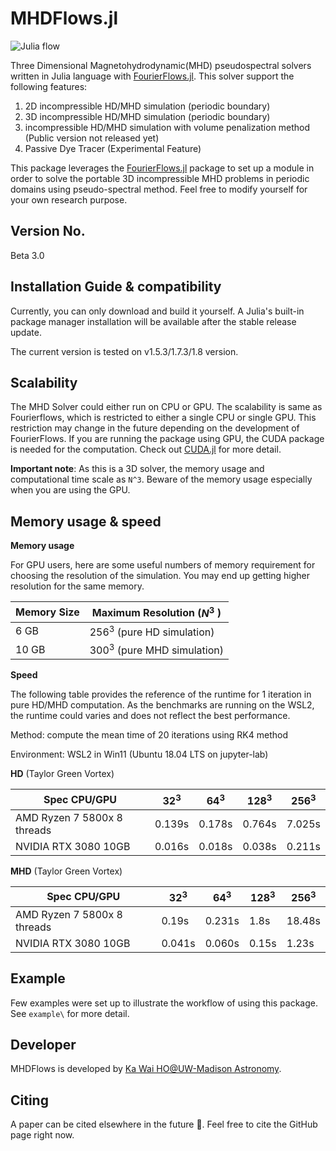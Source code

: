 # MHDFlows.jl
![Julia flow](img/TG_Instability.gif)

Three Dimensional Magnetohydrodynamic(MHD) pseudospectral solvers written in Julia language with <a href="http://github.com/FourierFlows/FourierFlows.jl">FourierFlows.jl</a>. This solver support the following features:

1. 2D incompressible  HD/MHD simulation (periodic boundary)
2. 3D incompressible  HD/MHD simulation (periodic boundary)
3. incompressible  HD/MHD simulation with volume penalization method (Public version not released yet)
4. Passive Dye Tracer (Experimental Feature)

This package leverages the [FourierFlows.jl](http://github.com/FourierFlows/FourierFlows.jl) package to set up a module in order to solve the portable 3D incompressible MHD problems in periodic domains using pseudo-spectral method. Feel free to modify yourself for your own research purpose.

## Version No.
Beta 3.0

## Installation Guide & compatibility 
Currently, you can only download and build it yourself. A Julia's built-in package manager installation will be available after the stable release update.

The current version is tested on v1.5.3/1.7.3/1.8 version.

## Scalability 
The MHD Solver could either run on CPU or GPU. The scalability is same as Fourierflows, which is restricted to either a single CPU or single GPU. This restriction may change in the future depending on the development of FourierFlows. If you are running the package using GPU, the CUDA package is needed for the computation. Check out [CUDA.jl](https://juliagpu.github.io/CUDA.jl/stable/lib/driver/#Device-Management) for more detail. 

**Important note**: As this is a 3D solver, the memory usage and computational time scale as `N^3`. Beware of the memory usage especially when you are using the GPU. 

## Memory usage & speed

**Memory usage**

For GPU users, here are some useful numbers of memory requirement for choosing the resolution of the simulation. You may end up getting higher resolution for the same memory.

| Memory Size | Maximum Resolution ($N^3$ )    |
| ----------- | ------------------------------ |
| 6 GB        | $256^3$ (pure HD simulation) |
| 10 GB       | $300^3$ (pure MHD simulation) |

**Speed**

The following table provides the reference of the runtime for 1 iteration in pure HD/MHD computation. As the benchmarks are running on the WSL2, the runtime could varies and does not reflect the best performance.

Method: compute the mean time of 20 iterations using RK4 method

Environment: WSL2 in Win11 (Ubuntu 18.04 LTS on jupyter-lab)

**HD** (Taylor Green Vortex)

| Spec CPU/GPU                | $32^3$ | $64^3$ | $128^3$ | $256^3$ |
| --------------------------- | ------ | ------ | ------- | ------- |
| AMD Ryzen 7 5800x 8 threads | 0.139s | 0.178s | 0.764s  | 7.025s  |
| NVIDIA RTX 3080 10GB        | 0.016s | 0.018s | 0.038s  | 0.211s  |

**MHD** (Taylor Green Vortex)

| Spec CPU/GPU                | $32^3$ | $64^3$ | $128^3$ | $256^3$ |
| --------------------------- | ------ | ------ | ------- | ------- |
| AMD Ryzen 7 5800x 8 threads | 0.19s  | 0.231s | 1.8s    | 18.48s  |
| NVIDIA RTX 3080 10GB        | 0.041s | 0.060s | 0.15s   | 1.23s   |

## Example
Few examples were set up to illustrate the workflow of using this package. See `example\` for more detail. 

## Developer
MHDFlows is developed by [Ka Wai HO@UW-Madison Astronomy](https://scholar.google.com/citations?user=h2j8wbYAAAAJ&hl=en).

## Citing
A paper can be cited elsewhere in the future :slightly_smiling_face:. Feel free to cite the GitHub page right now. 
